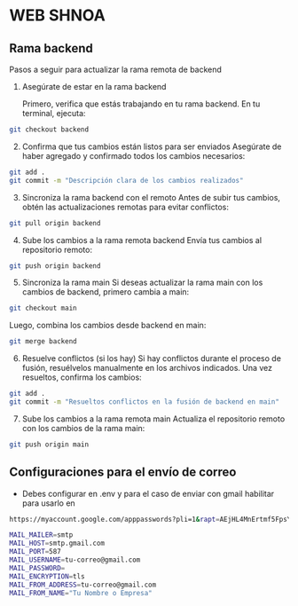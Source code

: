 # WEB SHNOA

## Rama backend

Pasos a seguir para actualizar la rama remota de backend

1. Asegúrate de estar en la rama backend

   Primero, verifica que estás trabajando en tu rama backend. En tu terminal, ejecuta:

```bash
git checkout backend
```

2. Confirma que tus cambios están listos para ser enviados
   Asegúrate de haber agregado y confirmado todos los cambios necesarios:

```bash
git add .
git commit -m "Descripción clara de los cambios realizados"
```

3. Sincroniza la rama backend con el remoto
   Antes de subir tus cambios, obtén las actualizaciones remotas para evitar conflictos:

```bash
git pull origin backend
```

4. Sube los cambios a la rama remota backend
   Envía tus cambios al repositorio remoto:

```bash
git push origin backend
```

5. Sincroniza la rama main
   Si deseas actualizar la rama main con los cambios de backend, primero cambia a main:

```bash
git checkout main
```

Luego, combina los cambios desde backend en main:

```bash
git merge backend
```

6. Resuelve conflictos (si los hay)
   Si hay conflictos durante el proceso de fusión, resuélvelos manualmente en los archivos indicados. Una vez resueltos, confirma los cambios:

```bash
git add .
git commit -m "Resueltos conflictos en la fusión de backend en main"
```

7. Sube los cambios a la rama remota main
   Actualiza el repositorio remoto con los cambios de la rama main:

```bash
git push origin main
```

## Configuraciones para el envío de correo

- Debes configurar en .env y para el caso de enviar con gmail habilitar para usarlo en

```bash
https://myaccount.google.com/apppasswords?pli=1&rapt=AEjHL4MnErtmf5FpsYNlmVcTNUGzl-HIMjBVVR1AzEr_Ue4-i30wX_rUOzO9Wt-e3-swqkvMjKsZG9Gkg1V0Lk7Ot8TkxqgV2rC7LI6pUeiqqUs-QEF33tQ
```

```bash
MAIL_MAILER=smtp
MAIL_HOST=smtp.gmail.com
MAIL_PORT=587
MAIL_USERNAME=tu-correo@gmail.com
MAIL_PASSWORD=
MAIL_ENCRYPTION=tls
MAIL_FROM_ADDRESS=tu-correo@gmail.com
MAIL_FROM_NAME="Tu Nombre o Empresa"
```
